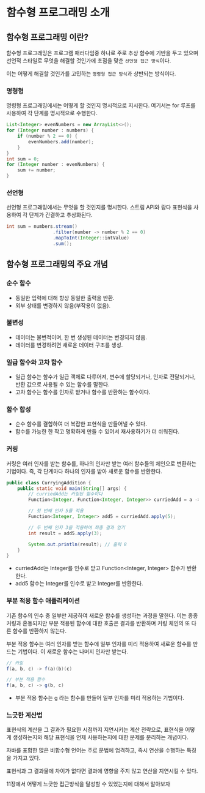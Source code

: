 # 함수형 프로그래밍 소개

## 함수형 프로그래밍 이란?

함수형 프로그래밍은 프로그램 패러다임중 하나로 주로 추상 함수에 기반을 두고 있으며 선언적 스타일로 무엇을 해결할 것인가에 초점을 맞춘 `선언형 접근 방식`이다.

이는 어떻게 해결할 것인가를 고민하는 `명령형 접근 방식`과 상반되는 방식이다.

### 명령형

명령형 프로그래밍에서는 어떻게 할 것인지 명시적으로 지시한다. 여기서는 for 루프를 사용하여 각 단계를 명시적으로 수행한다.

```java
List<Integer> evenNumbers = new ArrayList<>();
for (Integer number : numbers) {
    if (number % 2 == 0) {
        evenNumbers.add(number);
    }
}
int sum = 0;
for (Integer number : evenNumbers) {
    sum += number;
}
```

### 선언형

선언형 프로그래밍에서는 무엇을 할 것인지를 명시한다. 스트림 API와 람다 표현식을 사용하여 각 단계가 간결하고 추상화된다.

```java
int sum = numbers.stream()
                 .filter(number -> number % 2 == 0)
                 .mapToInt(Integer::intValue)
                 .sum();
```



## 함수형 프로그래밍의 주요 개념

### 순수 함수

* 동일한 입력에 대해 항상 동일한 출력을 반환.
* 외부 상태를 변경하지 않음(부작용이 없음).

### 불변성

* 데이터는 불변적이며, 한 번 생성된 데이터는 변경되지 않음.
* 데이터를 변경하려면 새로운 데이터 구조를 생성.

### 일급 함수와 고차 함수

* 일급 함수는 함수가 일급 객체로 다루어져, 변수에 할당되거나, 인자로 전달되거나, 반환 값으로 사용될 수 있는 함수를 말한다.
* 고차 함수는 함수를 인자로 받거나 함수를 반환하는 함수이다.

### 함수 합성

* 순수 함수를 결합하여 더 복잡한 표현식을 만들어낼 수 있다.
* 함수를 가능한 한 작고 명확하게 만들 수 있어서 재사용하기가 더 쉬워진다.

### 커링

커링은 여러 인자를 받는 함수를, 하나의 인자만 받는 여러 함수들의 체인으로 변환하는 기법이다. 즉, 각 단계마다 하나의 인자를 받아 새로운 함수를 반환한다.

```java
public class CurryingAddition {
    public static void main(String[] args) {
        // curriedAdd는 커링된 함수이다
        Function<Integer, Function<Integer, Integer>> curriedAdd = a -> b -> a + b;

        // 첫 번째 인자 5를 적용
        Function<Integer, Integer> add5 = curriedAdd.apply(5);

        // 두 번째 인자 3을 적용하여 최종 결과 얻기
        int result = add5.apply(3);

        System.out.println(result); // 출력 8
    }
}
```

* curriedAdd는 Integer를 인수로 받고 Function<Integer, Integer> 함수가 반환한다.
* add5 함수는 Integer를 인수로 받고 Integer를 반환한다.

### 부분 적용 함수 애플리케이션

기존 함수의 인수 중 일부만 제공하여 새로운 함수를 생성하는 과정을 말한다. 이는 종종 커링과 혼동되지만 부분 적용된 함수에 대한 호출은 결과를 반환하며 커링 체인의 또 다른 함수를 반환하지 않는다.

부분 적용 함수는 여러 인자를 받는 함수에 일부 인자를 미리 적용하여 새로운 함수를 만드는 기법이다. 이 새로운 함수는 나머지 인자만 받는다.

```java
// 커링
f(a, b, c) -> f(a)(b)(c)

// 부분 적용 함수
f(a, b, c) -> g(b, c)
```

* 부분 적용 함수는 g 라는 함수를 만들어 일부 인자를 미리 적용하는 기법이다.


### 느긋한 계산법

표현식의 계산을 그 결과가 필요한 시점까지 지연시키는 계산 전략으로, 표현식을 어떻게 생성하는지와 해당 표현식을 언제 사용하는지에 대한 문제를 분리하는 개념이다.

자바를 포함한 많은 비함수형 언어는 주로 문법에 엄격하고, 즉시 연산을 수행하는 특징을 가지고 있다.

표현식과 그 결과물에 차이가 없다면 결과에 영향을 주지 않고 연산을 지연시킬 수 있다.

11장에서 어떻게 느긋한 접근방식을 달성할 수 있었는지에 대해서 알아보자


